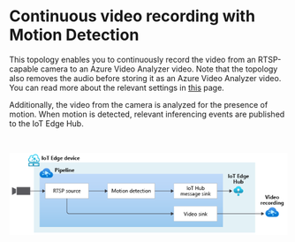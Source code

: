 # Continuous video recording with Motion Detection

This topology enables you to continuously record the video from an RTSP-capable camera to an Azure Video Analyzer video. Note that the topology also removes the audio before storing it as an Azure Video Analyzer video. You can read more about the relevant settings in [this](https://github.com/Azure/video-analyzer/tree/main/pipelines/live/topologies/cvr-video-sink/readme.md) page.

Additionally, the video from the camera is analyzed for the presence of motion. When motion is detected, relevant inferencing events are published to the IoT Edge Hub.


<br>
<p align="center">
  <img src="./topology.png" title="Continuous video recording with Motion Detection"/>
</p>
<br>
